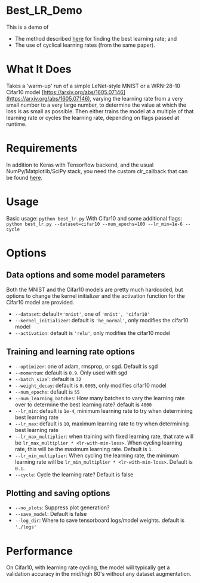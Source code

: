 # Best_LR_Demo
This is a demo of 
- The method described [here](https://arxiv.org/pdf/1506.01186.pdf) for finding the best learning rate; and
- The use of cyclical learning rates (from the same paper).

# What It Does
Takes a 'warm-up' run of a simple LeNet-style MNIST or a WRN-28-10 Cifar10 model [https://arxiv.org/abs/1605.07146](https://arxiv.org/abs/1605.07146), varying the learning rate from a very small number to a very large number, to determine the value at which the loss is as small as possible. Then either trains the model at a multiple of that learning rate or cycles the learning rate, depending on flags passed at runtime.

# Requirements
In addition to Keras with Tensorflow backend, and the usual NumPy/Matplotlib/SciPy stack, you need the custom clr_callback that can be found [here](https://github.com/bckenstler/CLR/blob/master/clr_callback.py).  

# Usage
Basic usage: `python best_lr.py`
With Cifar10 and some additional flags: `python best_lr.py --dataset=cifar10 --num_epochs=100 --lr_min=1e-6 --cycle`

# Options

## Data options and some model parameters

Both the MNIST and the Cifar10 models are pretty much hardcoded, but options to change the kernel initializer and the activation function for the Cifar10 model are provided.

- `--dataset`: default=`'mnist'`, one of `'mnist', 'cifar10'`
- `--kernel_initializer`: default is `'he_normal'`, only modifies the cifar10 model
- `--activation`: default is `'relu'`, only modifies the cifar10 model

## Training and learning rate options
- `--optimizer`: one of adam, rmsprop, or sgd. Default is sgd
- `--momentum`: default is `0.9`. Only used with sgd
- `--batch_size`': default is `32`
- `--weight_decay`: default is `0.0005`, only modifies cifar10 model
- `--num_epochs`: default is `55`
- `--num_learning_batches`: How many batches to vary the learning rate over to determine the best learning rate? default is `4000`
- `--lr_min`: default is `1e-4`, minimum learning rate to try when determining best learning rate
- `--lr_max`: default is `10`, maximum learning rate to try when determining best learning rate
- `--lr_max_multiplier`: when training with fixed learning rate, that rate will be `lr_max_multiplier * <lr-with-min-loss>`. When cycling learning rate, this will be the maximum learning rate. Default is `1`.
- `--lr_min_multiplier`: When cycling the learning rate, the minimum learning rate will be `lr_min_multiplier * <lr-with-min-loss>`. Default is `0.1`.
- `--cycle`: Cycle the learning rate? Default is false

## Plotting and saving options
- `--no_plots`: Suppress plot generation?
- `--save_model`: Default is false
- `--log_dir`: Where to save tensorboard logs/model weights. default is `'./logs'`

# Performance

On Cifar10, with learning rate cycling, the model will typically get a validation accuracy in the mid/high 80's without any dataset augmentation.
